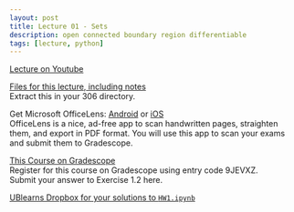 ```yaml
---
layout: post
title: Lecture 01 - Sets
description: open connected boundary region differentiable
tags: [lecture, python]
---
```


[Lecture on Youtube](https://www.youtube.com/watch?v=ttC3Xr0n4Zk)

[Files for this lecture, including notes](https://buffalo.box.com/s/0x5u1t3tkxnf7jw8jig7k5avxx6rqh7r)  
Extract this in your 306 directory.

Get Microsoft OfficeLens:
[Android](https://play.google.com/store/apps/details?id=com.microsoft.office.officelens)
or
[iOS](https://apps.apple.com/us/app/microsoft-office-lens-pdf-scan/id975925059)  
OfficeLens is a nice, ad-free app to scan handwritten pages, straighten them, and export in PDF format.
You will use this app to scan your exams and submit them to Gradescope.

[This Course on Gradescope](https://www.gradescope.com/courses/134417/)  
Register for this course on Gradescope using entry code 9JEVXZ.  
Submit your answer to Exercise 1.2 here.  

[UBlearns Dropbox for your solutions to `HW1.ipynb`](https://ublearns.blackboard.com/webapps/assignment/uploadAssignment?content_id=_5534869_1&course_id=_171280_1)